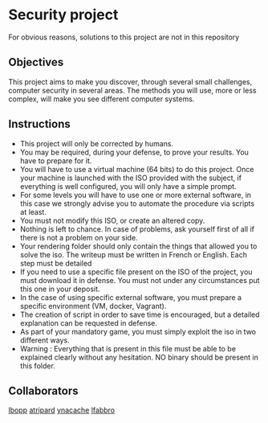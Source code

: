 # Security project
For obvious reasons, solutions to this project are not in this repository


## Objectives

This project aims to make you discover, through several small challenges, computer security in several areas.
The methods you will use, more or less complex, will make you see different computer systems.

## Instructions

* This project will only be corrected by humans.
* You may be required, during your defense, to prove your results. You have to prepare for it.
* You will have to use a virtual machine (64 bits) to do this project. Once your machine is launched with the ISO provided with the subject, if everything is well configured, you will only have a simple prompt.
* For some levels you will have to use one or more external software, in this case we strongly advise you to automate the procedure via scripts at least.
* You must not modify this ISO, or create an altered copy.
* Nothing is left to chance. In case of problems, ask yourself first of all if there is not a problem on your side.
* Your rendering folder should only contain the things that allowed you to solve the iso. The writeup must be written in French or English. Each step must be detailed
* If you need to use a specific file present on the ISO of the project, you must download it in defense. You must not under any circumstances put this one in your deposit.
* In the case of using specific external software, you must prepare a specific environment (VM, docker, Vagrant).
* The creation of script in order to save time is encouraged, but a detailed explanation can be requested in defense.
* As part of your mandatory game, you must simply exploit the iso in two different ways.
* Warning : Everything that is present in this file must be able to be explained clearly without any hesitation. NO binary should be present in this folder.


## Collaborators
[lbopp](https://github.com/lbopp42)
[atripard](https://github.com/Arthur255)
[ynacache](https://github.com/Nacyo)
[lfabbro](https://github.com/Freccia)
